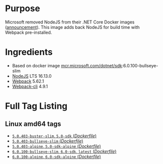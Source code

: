 # Purpose
Microsoft removed NodeJS from their .NET Core Docker images ([announcement](https://github.com/aspnet/Announcements/issues/298)). This image adds back NodeJS for build time with Webpack pre-installed.

# Ingredients
* Based on docker image [mcr.microsoft.com/dotnet/sdk](https://hub.docker.com/_/microsoft-dotnet-sdk/):6.0.100-bullseye-slim
* [NodeJS](https://nodejs.org/) LTS 16.13.0
* [Webpack](https://www.npmjs.com/package/webpack) 5.62.1
* [Webpack-cli](https://www.npmjs.com/package/webpack-cli) 4.9.1

# Full Tag Listing
## Linux amd64 tags
- [`5.0.403-buster-slim`, `5.0-sdk` (*Dockerfile*)](https://github.com/Mathieu79FI/dotnet-docker/blob/master/5.0/sdk/buster-slim/webpack/Dockerfile)
- [`5.0.403-bullseye-slim` (*Dockerfile*)](https://github.com/Mathieu79FI/dotnet-docker/blob/master/5.0/sdk/bullseye-slim/webpack/Dockerfile)
- [`5.0.403-alpine`, `5.0-sdk-alpine` (*Dockerfile*)](https://github.com/Mathieu79FI/dotnet-docker/blob/master/5.0/sdk/alpine/webpack/Dockerfile)
- [`6.0.100-bullseye-slim`, `6.0-sdk`, `latest` (*Dockerfile*)](https://github.com/Mathieu79FI/dotnet-docker/blob/master/6.0/sdk/bullseye-slim/webpack/Dockerfile)
- [`6.0.100-alpine`, `6.0-sdk-alpine` (*Dockerfile*)](https://github.com/Mathieu79FI/dotnet-docker/blob/master/6.0/sdk/alpine/webpack/Dockerfile)
